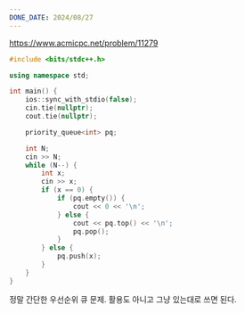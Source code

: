 ```yaml
---
DONE_DATE: 2024/08/27
---
```


https://www.acmicpc.net/problem/11279

```c++
#include <bits/stdc++.h>

using namespace std;

int main() {
    ios::sync_with_stdio(false);
    cin.tie(nullptr);
    cout.tie(nullptr);

    priority_queue<int> pq;

    int N;
    cin >> N;
    while (N--) {
        int x;
        cin >> x;
        if (x == 0) {
            if (pq.empty()) {
                cout << 0 << '\n';
            } else {
                cout << pq.top() << '\n';
                pq.pop();
            }
        } else {
            pq.push(x);
        }
    }
}

```

정말 간단한 우선순위 큐 문제. 활용도 아니고 그냥 있는대로 쓰면 된다.

